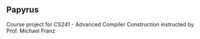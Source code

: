 Papyrus
-------

Course project for CS241 - Advanced Compiler Construction instructed by Prof. Michael Franz

